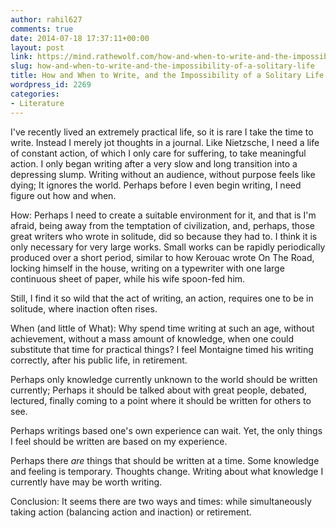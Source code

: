 ```yaml
---
author: rahil627
comments: true
date: 2014-07-18 17:37:11+00:00
layout: post
link: https://mind.rathewolf.com/how-and-when-to-write-and-the-impossibility-of-a-solitary-life/
slug: how-and-when-to-write-and-the-impossibility-of-a-solitary-life
title: How and When to Write, and the Impossibility of a Solitary Life
wordpress_id: 2269
categories:
- Literature
---
```


I've recently lived an extremely practical life, so it is rare I take the time to write. Instead I merely jot thoughts in a journal. Like Nietzsche, I need a life of constant action, of which I only care for suffering, to take meaningful action. I only began writing after a very slow and long transition into a depressing slump. Writing without an audience, without purpose feels like dying; It ignores the world. Perhaps before I even begin writing, I need figure out how and when. 

How:
Perhaps I need to create a suitable environment for it, and that is I'm afraid, being away from the temptation of civilization, and, perhaps, those great writers who wrote in solitude, did so because they had to. I think it is only necessary for very large works. Small works can be rapidly periodically produced over a short period, similar to how Kerouac wrote On The Road, locking himself in the house, writing on a typewriter with one large continuous sheet of paper, while his wife spoon-fed him.

Still, I find it so wild that the act of writing, an action, requires one to be in solitude, where inaction often rises.

When (and little of What):
Why spend time writing at such an age, without achievement, without a mass amount of knowledge, when one could substitute that time for practical things? I feel Montaigne timed his writing correctly, after his public life, in retirement.

Perhaps only knowledge currently unknown to the world should be written currently; Perhaps it should be talked about with great people, debated, lectured, finally coming to a point where it should be written for others to see.

Perhaps writings based one's own experience can wait. Yet, the only things I feel should be written are based on my experience.

Perhaps there _are_ things that should be written at a time. Some knowledge and feeling is temporary. Thoughts change. Writing about what knowledge I currently have may be worth writing.

Conclusion:
It seems there are two ways and times: while simultaneously taking action (balancing action and inaction) or retirement.
